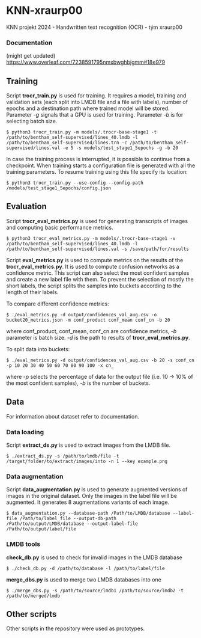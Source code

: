 # KNN-xraurp00

KNN projekt 2024 - Handwritten text recognition (OCR) - tým xraurp00

### Documentation 
(might get updated)
https://www.overleaf.com/7238591795nmxbwghbjgmm#18e979
  

## Training
Script **trocr_train.py** is used for training. It requires a model, training and validation sets (each split into LMDB file and a file with labels), number of epochs and a destination path where trained model will be stored.  Parameter *-g* signals that a GPU is used for training. Parameter *-b* is for selecting batch size.

    $ python3 trocr_train.py -m models/.trocr-base-stage1 -t /path/to/bentham_self-supervised/lines_40.lmdb -l /path/to/bentham_self-supervised/lines.trn -c /path/to/bentham_self-supervised/lines.val -e 5 -s models/test_stage1_5epochs -g -b 20

  In case the training process is interrupted, it is possible to continue from a checkpoint. When training starts a configuration file is generated with all the training parameters. To resume training using this file specify its location:

    $ python3 trocr_train.py --use-config --config-path /models/test_stage1_5epochs/config.json

## Evaluation
Script **trocr_eval_metrics.py** is used for generating transcripts of images and computing basic performance metrics.

    $ python3 trocr_eval_metrics.py -m models/.trocr-base-stage1 -v /path/to/bentham_self-supervised/lines_40.lmdb -l /path/to/bentham_self-supervised/lines.val -s /save/path/for/results

  Script **eval_metrics.py** is used to compute metrics on the results of the **trocr_eval_metrics.py**. It is used to compute confusion networks as a confidence metric. This script can also select the most confident samples and create a new label file with them. To prevent the selection of mostly the short labels, the script splits the samples into buckets according to the length of their labels.

To compare different confidence metrics:
    
    $ ./eval_metrics.py -d output/confidences_val_aug.csv -o bucket20_metrics.json -m conf_product conf_mean conf_cn -b 20
    
where conf_product, conf_mean, conf_cn are confidence metrics, *-b* parameter is batch size. *-d* is the path to results of **trocr_eval_metrics.py**.

To split data into buckets:

    $ ./eval_metrics.py -d output/confidences_val_aug.csv -b 20 -s conf_cn -p 10 20 30 40 50 60 70 80 90 100 -x cn_
    
where *-p* selects the percentage of data for the output file (i.e. 10 -> 10% of the most confident samples), *-b* is the number of buckets. 
## Data
For information about dataset refer to documentation.
  

### Data loading
Script **extract_ds.py** is used to extract images from the LMDB file.

    $ ./extract_ds.py -s /path/to/lmdb/file -t /target/folder/to/extract/images/into -n 1 --key example.png


### Data augmentation
Script **data_augmentation.py** is used to generate augmented versions of images in the original dataset. Only the images in the label file will be augmented. It generates 8 augmentations variants of each image.

    $ data_augmentation.py --database-path /Path/to/LMDB/database --label-file /Path/to/label_file --output-db-path /Path/to/output/LMDB/database --output-label-file /Path/to/output/label/file

### LMDB tools
 **check_db.py** is used to check for  invalid images in the LMDB database

    $ ./check_db.py -d /path/to/database -l /path/to/label/file
**merge_dbs.py** is used to merge two LMDB databases into one

    $ ./merge_dbs.py -s /path/to/source/lmdb1 /path/to/source/lmdb2 -t /path/to/merged/lmdb

## Other scripts
Other scripts in the repository were used as prototypes.  
